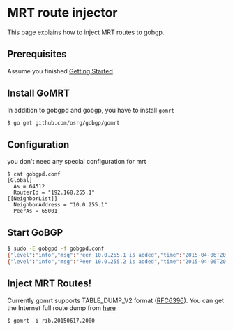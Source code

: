 # MRT route injector

This page explains how to inject MRT routes to gobgp.

## Prerequisites

Assume you finished [Getting Started](https://github.com/osrg/gobgp/blob/master/docs/sources/getting-started.md).

## Install GoMRT

In addition to gobgpd and gobgp, you have to install `gomrt`

```bash
$ go get github.com/osrg/gobgp/gomrt
```

## Configuration

you don't need any special configuration for mrt

```
$ cat gobgpd.conf
[Global]
  As = 64512
  RouterId = "192.168.255.1"
[[NeighborList]]
  NeighborAddress = "10.0.255.1"
  PeerAs = 65001
```

## Start GoBGP

```bash
$ sudo -E gobgpd -f gobgpd.conf
{"level":"info","msg":"Peer 10.0.255.1 is added","time":"2015-04-06T20:32:28+09:00"}
{"level":"info","msg":"Peer 10.0.255.2 is added","time":"2015-04-06T20:32:28+09:00"}
```

## Inject MRT Routes!

Currently gomrt supports TABLE_DUMP_V2 format ([RFC6396](https://tools.ietf.org/html/rfc6396)).
You can get the Internet full route dump from [here](http://archive.routeviews.org/)

```
$ gomrt -i rib.20150617.2000
```
